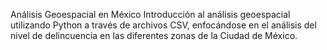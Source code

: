 Análisis Geoespacial en México
Introducción al análisis geoespacial utilizando Python a través de archivos CSV, enfocándose en el análisis del nivel de delincuencia en las diferentes zonas de la Ciudad de México.
